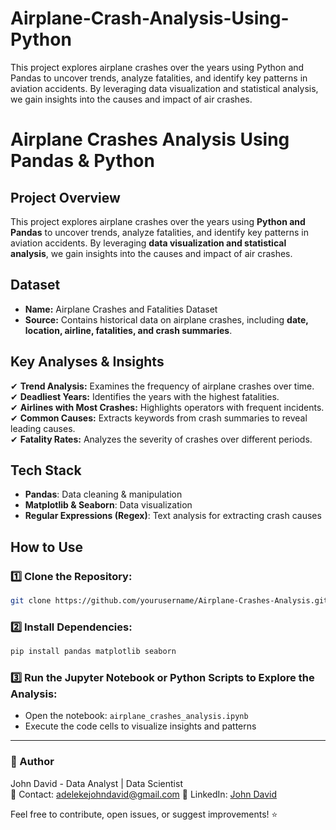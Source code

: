 # Airplane-Crash-Analysis-Using-Python
This project explores airplane crashes over the years using Python and Pandas to uncover trends, analyze fatalities, and identify key patterns in aviation accidents. By leveraging data visualization and statistical analysis, we gain insights into the causes and impact of air crashes.

# Airplane Crashes Analysis Using Pandas & Python

## Project Overview
This project explores airplane crashes over the years using **Python and Pandas** to uncover trends, analyze fatalities, and identify key patterns in aviation accidents. By leveraging **data visualization and statistical analysis**, we gain insights into the causes and impact of air crashes.

## Dataset
- **Name:** Airplane Crashes and Fatalities Dataset
- **Source:** Contains historical data on airplane crashes, including **date, location, airline, fatalities, and crash summaries**.

## Key Analyses & Insights
✔ **Trend Analysis:** Examines the frequency of airplane crashes over time.  
✔ **Deadliest Years:** Identifies the years with the highest fatalities.  
✔ **Airlines with Most Crashes:** Highlights operators with frequent incidents.  
✔ **Common Causes:** Extracts keywords from crash summaries to reveal leading causes.  
✔ **Fatality Rates:** Analyzes the severity of crashes over different periods.  

## Tech Stack
- **Pandas**: Data cleaning & manipulation
- **Matplotlib & Seaborn**: Data visualization
- **Regular Expressions (Regex)**: Text analysis for extracting crash causes

## How to Use
### 1️⃣ Clone the Repository:
```bash
git clone https://github.com/yourusername/Airplane-Crashes-Analysis.git
```

### 2️⃣ Install Dependencies:
```bash
pip install pandas matplotlib seaborn
```

### 3️⃣ Run the Jupyter Notebook or Python Scripts to Explore the Analysis:
- Open the notebook: `airplane_crashes_analysis.ipynb`
- Execute the code cells to visualize insights and patterns


---

### 📌 Author
John David - Data Analyst | Data Scientist  
📧 Contact: adelekejohndavid@gmail.com 
🔗 LinkedIn: [John David](https://www.linkedin.com/in/john-david-b7b5781b3/) 

Feel free to contribute, open issues, or suggest improvements! ⭐
